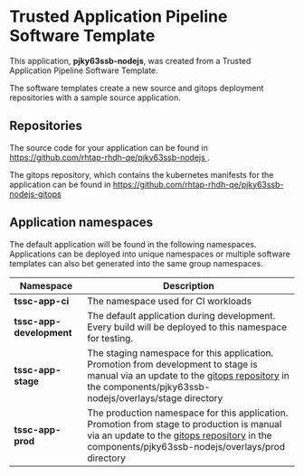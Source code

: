 # Trusted Application Pipeline Software Template

This application, **pjky63ssb-nodejs**, was created from a Trusted Application Pipeline Software Template.

The software templates create a new source and gitops deployment repositories with a sample source application. 

## Repositories

The source code for your application can be found in [https://github.com/rhtap-rhdh-qe/pjky63ssb-nodejs ](https://github.com/rhtap-rhdh-qe/pjky63ssb-nodejs ).
 
The gitops repository, which contains the kubernetes manifests for the application can be found in 
[https://github.com/rhtap-rhdh-qe/pjky63ssb-nodejs-gitops ](https://github.com/rhtap-rhdh-qe/pjky63ssb-nodejs-gitops ) 

## Application namespaces 

The default application will be found in the following namespaces. Applications can be deployed into unique namespaces or multiple software templates can also bet generated into the same group namespaces.  

|  Namespace   |  Description   |  
| -------- | -------- |
| **tssc-app-ci** | The namespace used for CI workloads |
| **tssc-app-development** | The default application during development. Every build will be deployed to this namespace for testing. |
| **tssc-app-stage** | The staging namespace for this application. Promotion from development to stage is manual via an update to the [gitops repository](https://github.com/rhtap-rhdh-qe/pjky63ssb-nodejs-gitops ) in the components/pjky63ssb-nodejs/overlays/stage directory |
| **tssc-app-prod** | The production namespace for this application. Promotion from stage to production is manual via an update to the [gitops repository](https://github.com/rhtap-rhdh-qe/pjky63ssb-nodejs-gitops ) in the components/pjky63ssb-nodejs/overlays/prod directory |
